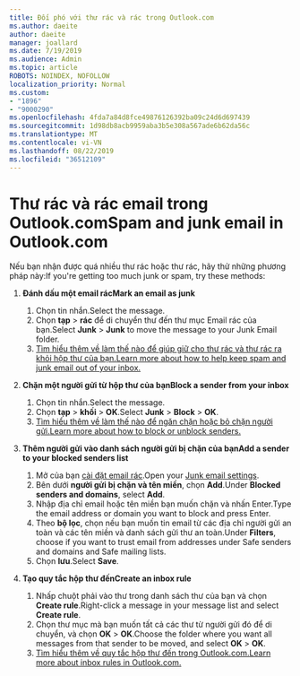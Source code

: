 ```yaml
---
title: Đối phó với thư rác và rác trong Outlook.com
ms.author: daeite
author: daeite
manager: joallard
ms.date: 7/19/2019
ms.audience: Admin
ms.topic: article
ROBOTS: NOINDEX, NOFOLLOW
localization_priority: Normal
ms.custom:
- "1896"
- "9000290"
ms.openlocfilehash: 4fda7a84d8fce49876126392ba09c24d6d697439
ms.sourcegitcommit: 1d98db8acb9959aba3b5e308a567ade6b62da56c
ms.translationtype: MT
ms.contentlocale: vi-VN
ms.lasthandoff: 08/22/2019
ms.locfileid: "36512109"
---
```

# <a name="spam-and-junk-email-in-outlookcom"></a><span data-ttu-id="1c718-102">Thư rác và rác email trong Outlook.com</span><span class="sxs-lookup"><span data-stu-id="1c718-102">Spam and junk email in Outlook.com</span></span>

<span data-ttu-id="1c718-103">Nếu bạn nhận được quá nhiều thư rác hoặc thư rác, hãy thử những phương pháp này:</span><span class="sxs-lookup"><span data-stu-id="1c718-103">If you're getting too much junk or spam, try these methods:</span></span>

1. <span data-ttu-id="1c718-104">**Đánh dấu một email rác**</span><span class="sxs-lookup"><span data-stu-id="1c718-104">**Mark an email as junk**</span></span>
    1. <span data-ttu-id="1c718-105">Chọn tin nhắn.</span><span class="sxs-lookup"><span data-stu-id="1c718-105">Select the message.</span></span>
    1. <span data-ttu-id="1c718-106">Chọn **tạp** > **rác** để di chuyển thư đến thư mục Email rác của bạn.</span><span class="sxs-lookup"><span data-stu-id="1c718-106">Select **Junk** > **Junk** to move the message to your Junk Email folder.</span></span>
    1. [<span data-ttu-id="1c718-107">Tìm hiểu thêm về làm thế nào để giúp giữ cho thư rác và thư rác ra khỏi hộp thư của bạn.</span><span class="sxs-lookup"><span data-stu-id="1c718-107">Learn more about how to help keep spam and junk email out of your inbox.</span></span>](https://support.office.com/article/a3ece97b-82f8-4a5e-9ac3-e92fa6427ae4?wt.mc_id=Office_Outlook_com_Alchemy)

1. <span data-ttu-id="1c718-108">**Chặn một người gửi từ hộp thư của bạn**</span><span class="sxs-lookup"><span data-stu-id="1c718-108">**Block a sender from your inbox**</span></span>
    1. <span data-ttu-id="1c718-109">Chọn tin nhắn.</span><span class="sxs-lookup"><span data-stu-id="1c718-109">Select the message.</span></span>
    1. <span data-ttu-id="1c718-110">Chọn **tạp** > **khối** > **OK**.</span><span class="sxs-lookup"><span data-stu-id="1c718-110">Select **Junk** > **Block** > **OK**.</span></span>
    1. [<span data-ttu-id="1c718-111">Tìm hiểu thêm về làm thế nào để ngăn chặn hoặc bỏ chặn người gửi.</span><span class="sxs-lookup"><span data-stu-id="1c718-111">Learn more about how to block or unblock senders.</span></span>](https://support.office.com/article/afba1c94-77bb-4f50-8b85-057cf52f4d5e?wt.mc_id=Office_Outlook_com_Alchemy)

1. <span data-ttu-id="1c718-112">**Thêm người gửi vào danh sách người gửi bị chặn của bạn**</span><span class="sxs-lookup"><span data-stu-id="1c718-112">**Add a sender to your blocked senders list**</span></span>
    1. <span data-ttu-id="1c718-113">Mở của bạn [cài đặt email rác](https://outlook.live.com/mail/options/mail/junkEmail/blockedSendersAndDomainsV2).</span><span class="sxs-lookup"><span data-stu-id="1c718-113">Open your [Junk email settings](https://outlook.live.com/mail/options/mail/junkEmail/blockedSendersAndDomainsV2).</span></span>
    1. <span data-ttu-id="1c718-114">Bên dưới **người gửi bị chặn và tên miền**, chọn **Add**.</span><span class="sxs-lookup"><span data-stu-id="1c718-114">Under **Blocked senders and domains**, select **Add**.</span></span>
    1. <span data-ttu-id="1c718-115">Nhập địa chỉ email hoặc tên miền bạn muốn chặn và nhấn Enter.</span><span class="sxs-lookup"><span data-stu-id="1c718-115">Type the email address or domain you want to block and press Enter.</span></span>
    1. <span data-ttu-id="1c718-116">Theo **bộ lọc**, chọn nếu bạn muốn tin email từ các địa chỉ người gửi an toàn và các tên miền và danh sách gửi thư an toàn.</span><span class="sxs-lookup"><span data-stu-id="1c718-116">Under **Filters**, choose if you want to trust email from addresses under Safe senders and domains and Safe mailing lists.</span></span>
    1. <span data-ttu-id="1c718-117">Chọn **lưu**.</span><span class="sxs-lookup"><span data-stu-id="1c718-117">Select **Save**.</span></span>

1. <span data-ttu-id="1c718-118">**Tạo quy tắc hộp thư đến**</span><span class="sxs-lookup"><span data-stu-id="1c718-118">**Create an inbox rule**</span></span>
    1. <span data-ttu-id="1c718-119">Nhấp chuột phải vào thư trong danh sách thư của bạn và chọn **Create rule**.</span><span class="sxs-lookup"><span data-stu-id="1c718-119">Right-click a message in your message list and select **Create rule**.</span></span>
    1. <span data-ttu-id="1c718-120">Chọn thư mục mà bạn muốn tất cả các thư từ người gửi đó để di chuyển, và chọn **OK** > **OK**.</span><span class="sxs-lookup"><span data-stu-id="1c718-120">Choose the folder where you want all messages from that sender to be moved, and select **OK** > **OK**.</span></span>
    1. [<span data-ttu-id="1c718-121">Tìm hiểu thêm về quy tắc hộp thư đến trong Outlook.com.</span><span class="sxs-lookup"><span data-stu-id="1c718-121">Learn more about inbox rules in Outlook.com.</span></span>](https://support.office.com/article/4b094371-a5d7-49bd-8b1b-4e4896a7cc5d?wt.mc_id=Office_Outlook_com_Alchemy)